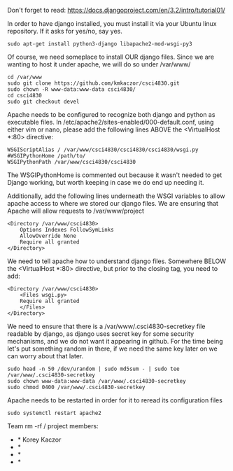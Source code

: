 Don't forget to read: https://docs.djangoproject.com/en/3.2/intro/tutorial01/

In order to have django installed, you must install it via your Ubuntu linux repository. If it asks for yes/no, say yes.

    sudo apt-get install python3-django libapache2-mod-wsgi-py3

Of course, we need someplace to install OUR django files. Since we are wanting to host it under apache, we will
do so under /var/www/

    cd /var/www
    sudo git clone https://github.com/kmkaczor/csci4830.git
    sudo chown -R www-data:www-data csci4830/
    cd csci4830
    sudo git checkout devel

Apache needs to be configured to recognize both django and python as executable files.
In /etc/apache2/sites-enabled/000-default.conf, using either vim or nano, please add the following lines ABOVE
the <VirtualHost *:80> directive:

    WSGIScriptAlias / /var/www/csci4830/csci4830/csci4830/wsgi.py
    #WSGIPythonHome /path/to/
    WSGIPythonPath /var/www/csci4830/csci4830

The WSGIPythonHome is commented out because it wasn't needed to get Django working, but worth keeping in case
we do end up needing it.

Additionally, add the following lines underneath the WSGI variables to allow apache access to 
where we stored our django files. We are ensuring that Apache will allow requests to /var/www/project

    <Directory /var/www/csci4830>
        Options Indexes FollowSymLinks
        AllowOverride None
        Require all granted
    </Directory>

We need to tell apache how to understand django files. Somewhere BELOW the 
<VirtualHost *:80> directive, but prior to the </VirtualHost> closing tag,
you need to add:

    <Directory /var/www/csci4830>
        <Files wsgi.py>
        Require all granted
        </Files>
    </Directory>
    
We need to ensure that there is a /var/www/.csci4830-secretkey file readable by django, as django uses secret key for some security
mechanisms, and we do not want it appearing in github. For the time being let's put something random in there, if we need the same key
later on we can worry about that later.

    sudo head -n 50 /dev/urandom | sudo md5sum - | sudo tee /var/www/.csci4830-secretkey
    sudo chown www-data:www-data /var/www/.csci4830-secretkey
    sudo chmod 0400 /var/www/.csci4830-secretkey

Apache needs to be restarted in order for it to reread its configuration files

    sudo systemctl restart apache2


Team rm -rf / project members:
<ul>

<li>
* Korey Kaczor
</li>

<li>
* 
</li>

<li>
* 
</li>

<li>
* 
</li>

</ul>
